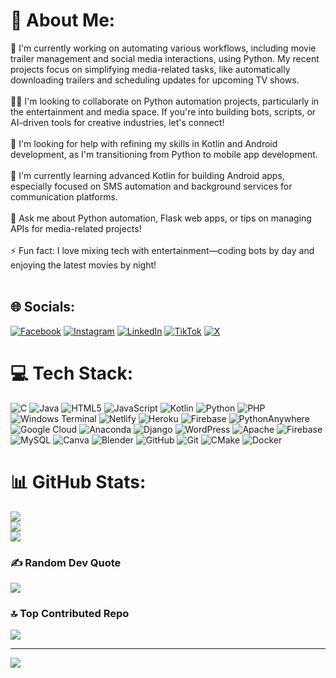 # 💫 About Me:
🔭 I'm currently working on automating various workflows, including movie trailer management and social media interactions, using Python. My recent projects focus on simplifying media-related tasks, like automatically downloading trailers and scheduling updates for upcoming TV shows.<br><br>👯‍♂️ I'm looking to collaborate on Python automation projects, particularly in the entertainment and media space. If you're into building bots, scripts, or AI-driven tools for creative industries, let's connect!<br><br>🤝 I'm looking for help with refining my skills in Kotlin and Android development, as I'm transitioning from Python to mobile app development.<br><br>🌱 I'm currently learning advanced Kotlin for building Android apps, especially focused on SMS automation and background services for communication platforms.<br><br>💬 Ask me about Python automation, Flask web apps, or tips on managing APIs for media-related projects!<br><br>⚡ Fun fact: I love mixing tech with entertainment—coding bots by day and enjoying the latest movies by night!<br><br>


## 🌐 Socials:
[![Facebook](https://img.shields.io/badge/Facebook-%231877F2.svg?logo=Facebook&logoColor=white)](https://facebook.com/nurainomar09) [![Instagram](https://img.shields.io/badge/Instagram-%23E4405F.svg?logo=Instagram&logoColor=white)](https://instagram.com/nurainomar09) [![LinkedIn](https://img.shields.io/badge/LinkedIn-%230077B5.svg?logo=linkedin&logoColor=white)](https://www.linkedin.com/in/nourein-omari-a54976262) [![TikTok](https://img.shields.io/badge/TikTok-%23000000.svg?logo=TikTok&logoColor=white)](https://tiktok.com/@nurainomar09) [![X](https://img.shields.io/badge/X-black.svg?logo=X&logoColor=white)](https://x.com/nurainomar09) 

# 💻 Tech Stack:
![C](https://img.shields.io/badge/c-%2300599C.svg?style=for-the-badge&logo=c&logoColor=white) ![Java](https://img.shields.io/badge/java-%23ED8B00.svg?style=for-the-badge&logo=openjdk&logoColor=white) ![HTML5](https://img.shields.io/badge/html5-%23E34F26.svg?style=for-the-badge&logo=html5&logoColor=white) ![JavaScript](https://img.shields.io/badge/javascript-%23323330.svg?style=for-the-badge&logo=javascript&logoColor=%23F7DF1E) ![Kotlin](https://img.shields.io/badge/kotlin-%237F52FF.svg?style=for-the-badge&logo=kotlin&logoColor=white) ![Python](https://img.shields.io/badge/python-3670A0?style=for-the-badge&logo=python&logoColor=ffdd54) ![PHP](https://img.shields.io/badge/php-%23777BB4.svg?style=for-the-badge&logo=php&logoColor=white) ![Windows Terminal](https://img.shields.io/badge/Windows%20Terminal-%234D4D4D.svg?style=for-the-badge&logo=windows-terminal&logoColor=white) ![Netlify](https://img.shields.io/badge/netlify-%23000000.svg?style=for-the-badge&logo=netlify&logoColor=#00C7B7) ![Heroku](https://img.shields.io/badge/heroku-%23430098.svg?style=for-the-badge&logo=heroku&logoColor=white) ![Firebase](https://img.shields.io/badge/firebase-%23039BE5.svg?style=for-the-badge&logo=firebase) ![PythonAnywhere](https://img.shields.io/badge/pythonanywhere-%232F9FD7.svg?style=for-the-badge&logo=pythonanywhere&logoColor=151515) ![Google Cloud](https://img.shields.io/badge/GoogleCloud-%234285F4.svg?style=for-the-badge&logo=google-cloud&logoColor=white) ![Anaconda](https://img.shields.io/badge/Anaconda-%2344A833.svg?style=for-the-badge&logo=anaconda&logoColor=white) ![Django](https://img.shields.io/badge/django-%23092E20.svg?style=for-the-badge&logo=django&logoColor=white) ![WordPress](https://img.shields.io/badge/WordPress-%23117AC9.svg?style=for-the-badge&logo=WordPress&logoColor=white) ![Apache](https://img.shields.io/badge/apache-%23D42029.svg?style=for-the-badge&logo=apache&logoColor=white) ![Firebase](https://img.shields.io/badge/firebase-a08021?style=for-the-badge&logo=firebase&logoColor=ffcd34) ![MySQL](https://img.shields.io/badge/mysql-4479A1.svg?style=for-the-badge&logo=mysql&logoColor=white) ![Canva](https://img.shields.io/badge/Canva-%2300C4CC.svg?style=for-the-badge&logo=Canva&logoColor=white) ![Blender](https://img.shields.io/badge/blender-%23F5792A.svg?style=for-the-badge&logo=blender&logoColor=white) ![GitHub](https://img.shields.io/badge/github-%23121011.svg?style=for-the-badge&logo=github&logoColor=white) ![Git](https://img.shields.io/badge/git-%23F05033.svg?style=for-the-badge&logo=git&logoColor=white) ![CMake](https://img.shields.io/badge/CMake-%23008FBA.svg?style=for-the-badge&logo=cmake&logoColor=white) ![Docker](https://img.shields.io/badge/docker-%230db7ed.svg?style=for-the-badge&logo=docker&logoColor=white)
# 📊 GitHub Stats:
![](https://github-readme-stats.vercel.app/api?username=Nurain313&theme=dark&hide_border=false&include_all_commits=false&count_private=false)<br/>
![](https://github-readme-streak-stats.herokuapp.com/?user=Nurain313&theme=dark&hide_border=false)<br/>
![](https://github-readme-stats.vercel.app/api/top-langs/?username=Nurain313&theme=dark&hide_border=false&include_all_commits=false&count_private=false&layout=compact)

### ✍️ Random Dev Quote
![](https://quotes-github-readme.vercel.app/api?type=horizontal&theme=radical)

### 🔝 Top Contributed Repo
![](https://github-contributor-stats.vercel.app/api?username=Nurain313&limit=5&theme=dark&combine_all_yearly_contributions=true)

---
[![](https://visitcount.itsvg.in/api?id=Nurain313&icon=0&color=0)](https://visitcount.itsvg.in)

<!-- Proudly created with GPRM ( https://gprm.itsvg.in ) -->
